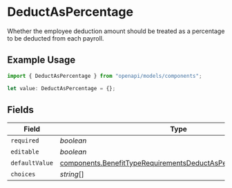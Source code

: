 # DeductAsPercentage

Whether the employee deduction amount should be treated as a percentage to be deducted from each payroll.

## Example Usage

```typescript
import { DeductAsPercentage } from "openapi/models/components";

let value: DeductAsPercentage = {};
```

## Fields

| Field                                                                                                                                                | Type                                                                                                                                                 | Required                                                                                                                                             | Description                                                                                                                                          |
| ---------------------------------------------------------------------------------------------------------------------------------------------------- | ---------------------------------------------------------------------------------------------------------------------------------------------------- | ---------------------------------------------------------------------------------------------------------------------------------------------------- | ---------------------------------------------------------------------------------------------------------------------------------------------------- |
| `required`                                                                                                                                           | *boolean*                                                                                                                                            | :heavy_minus_sign:                                                                                                                                   | N/A                                                                                                                                                  |
| `editable`                                                                                                                                           | *boolean*                                                                                                                                            | :heavy_minus_sign:                                                                                                                                   | N/A                                                                                                                                                  |
| `defaultValue`                                                                                                                                       | [components.BenefitTypeRequirementsDeductAsPercentageDefaultValue](../../models/components/benefittyperequirementsdeductaspercentagedefaultvalue.md) | :heavy_minus_sign:                                                                                                                                   | N/A                                                                                                                                                  |
| `choices`                                                                                                                                            | *string*[]                                                                                                                                           | :heavy_minus_sign:                                                                                                                                   | N/A                                                                                                                                                  |